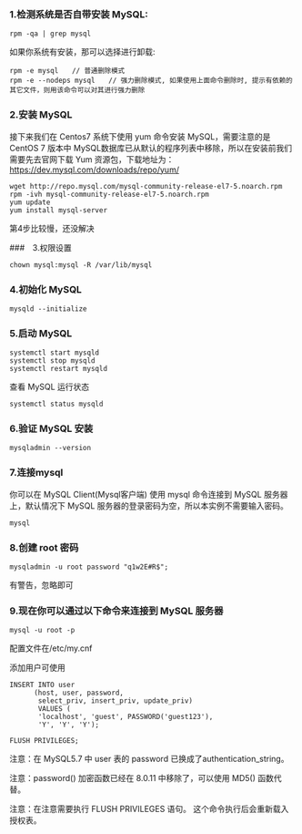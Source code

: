 ### 1.检测系统是否自带安装 MySQL:
```
rpm -qa | grep mysql
```
  
 如果你系统有安装，那可以选择进行卸载:
```
rpm -e mysql　　// 普通删除模式
rpm -e --nodeps mysql　　// 强力删除模式, 如果使用上面命令删除时, 提示有依赖的其它文件，则用该命令可以对其进行强力删除
```

### 2.安装 MySQL
接下来我们在 Centos7 系统下使用 yum 命令安装 MySQL，需要注意的是 CentOS 7 版本中 MySQL数据库已从默认的程序列表中移除，所以在安装前我们需要先去官网下载 Yum 资源包，下载地址为：https://dev.mysql.com/downloads/repo/yum/
```
wget http://repo.mysql.com/mysql-community-release-el7-5.noarch.rpm
rpm -ivh mysql-community-release-el7-5.noarch.rpm
yum update
yum install mysql-server
```

第4步比较慢，还没解决

###　3.权限设置
```
chown mysql:mysql -R /var/lib/mysql
```

### 4.初始化 MySQL
```
mysqld --initialize
```

### 5.启动 MySQL
```
systemctl start mysqld
systemctl stop mysqld
systemctl restart mysqld
```
查看 MySQL 运行状态
```
systemctl status mysqld
```


### 6.验证 MySQL 安装
```
mysqladmin --version
```

### 7.连接mysql
你可以在 MySQL Client(Mysql客户端) 使用 mysql 命令连接到 MySQL 服务器上，默认情况下 MySQL 服务器的登录密码为空，所以本实例不需要输入密码。
```
mysql
```


### 8.创建 root 密码
```
mysqladmin -u root password "q1w2E#R$";
```
有警告，忽略即可

### 9.现在你可以通过以下命令来连接到 MySQL 服务器
```
mysql -u root -p
```


配置文件在/etc/my.cnf

添加用户可使用
```
INSERT INTO user 
      (host, user, password, 
       select_priv, insert_priv, update_priv) 
       VALUES (
       'localhost', 'guest', PASSWORD('guest123'), 
       'Y', 'Y', 'Y');
       
FLUSH PRIVILEGES;
```

注意：在 MySQL5.7 中 user 表的 password 已换成了authentication_string。

注意：password() 加密函数已经在 8.0.11 中移除了，可以使用 MD5() 函数代替。

注意：在注意需要执行 FLUSH PRIVILEGES 语句。 这个命令执行后会重新载入授权表。